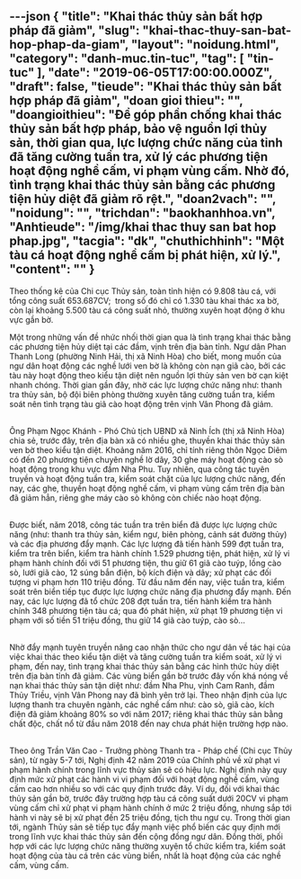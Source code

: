 ---json
{
    "title": "Khai thác thủy sản bất hợp pháp đã giảm",
    "slug": "khai-thac-thuy-san-bat-hop-phap-da-giam",
    "layout": "noidung.html",
    "category": "danh-muc.tin-tuc",
    "tag": [
        "tin-tuc"
    ],
    "date": "2019-06-05T17:00:00.000Z",
    "draft": false,
    "tieude": "Khai thác thủy sản bất hợp pháp đã giảm",
    "doan gioi thieu": "",
    "doangioithieu": "Để góp phần chống khai thác thủy sản bất hợp pháp, bảo vệ nguồn lợi thủy sản, thời gian qua, lực lượng chức năng của tỉnh đã tăng cường tuần tra, xử lý các phương tiện hoạt động nghề cấm, vi phạm vùng cấm. Nhờ đó, tình trạng khai thác thủy sản bằng các phương tiện hủy diệt đã giảm rõ rệt.",
    "doan2vach": "",
    "noidung": "",
    "trichdan": "baokhanhhoa.vn",
    "Anhtieude": "/img/khai thac thuy san bat hop phap.jpg",
    "tacgia": "dk",
    "chuthichhinh": "Một tàu cá hoạt động nghề cấm bị phát hiện, xử lý.",
    "__content__": ""
}
---
<p>Theo thống k&ecirc; của Chi cục Thủy sản, to&agrave;n tỉnh hiện c&oacute; 9.808 t&agrave;u c&aacute;, với tổng c&ocirc;ng suất 653.687CV;&nbsp; trong số đ&oacute; chỉ c&oacute; 1.330 t&agrave;u khai th&aacute;c xa bờ, c&ograve;n lại khoảng 5.500 t&agrave;u c&aacute; c&ocirc;ng suất nhỏ, thường xuy&ecirc;n hoạt động ở khu vực gần bờ.</p>

<p>Một trong những vấn đề nhức nhối thời gian qua l&agrave; t&igrave;nh trạng khai th&aacute;c bằng c&aacute;c phương tiện hủy diệt tại c&aacute;c đầm, vịnh tr&ecirc;n địa b&agrave;n tỉnh. Ngư d&acirc;n Phan Thanh Long (phường Ninh Hải, thị x&atilde; Ninh H&ograve;a) cho biết, mong muốn của ngư d&acirc;n hoạt động c&aacute;c nghề lưới ven bờ l&agrave; kh&ocirc;ng c&ograve;n nạn gi&atilde; c&agrave;o, bởi c&aacute;c t&agrave;u n&agrave;y hoạt động theo kiểu tận diệt n&ecirc;n nguồn lợi thủy sản ven bờ cạn kiệt nhanh ch&oacute;ng. Thời gian gần đ&acirc;y, nhờ c&aacute;c lực lượng chức năng như: thanh tra thủy sản, bộ đội bi&ecirc;n ph&ograve;ng thường xuy&ecirc;n tăng cường tuần tra, kiểm so&aacute;t n&ecirc;n t&igrave;nh trạng t&agrave;u gi&atilde; c&agrave;o hoạt động tr&ecirc;n vịnh V&acirc;n Phong đ&atilde; giảm.</p>

<p><br />
&Ocirc;ng Phạm Ngọc Kh&aacute;nh - Ph&oacute; Chủ tịch UBND x&atilde; Ninh &Iacute;ch (thị x&atilde; Ninh H&ograve;a) chia sẻ, trước đ&acirc;y, tr&ecirc;n địa b&agrave;n x&atilde; c&oacute; nhiều ghe, thuyền khai th&aacute;c thủy sản ven bờ theo kiểu tận diệt. Khoảng năm 2016, chỉ t&iacute;nh ri&ecirc;ng th&ocirc;n Ngọc Di&ecirc;m c&oacute; đến 20 phương tiện chuy&ecirc;n nghề lờ d&acirc;y, 30 ghe m&aacute;y hoạt động c&agrave;o s&ograve; hoạt động trong khu vực đầm Nha Phu. Tuy nhi&ecirc;n, qua c&ocirc;ng t&aacute;c tuy&ecirc;n truyền v&agrave; hoạt động tuần tra, kiểm so&aacute;t chặt của lực lượng chức năng, đến nay, c&aacute;c ghe, thuyền hoạt động nghề cấm, vi phạm v&ugrave;ng cấm tr&ecirc;n địa b&agrave;n đ&atilde; giảm hẳn, ri&ecirc;ng ghe m&aacute;y c&agrave;o s&ograve; kh&ocirc;ng c&ograve;n chiếc n&agrave;o hoạt động.</p>

<p><br />
Được biết, năm 2018, c&ocirc;ng t&aacute;c tuần tra tr&ecirc;n biển đ&atilde; được lực lượng chức năng (như: thanh tra thủy sản, kiểm ngư, bi&ecirc;n ph&ograve;ng, cảnh s&aacute;t đường thủy) v&agrave; c&aacute;c địa phương đẩy mạnh. C&aacute;c lực lượng đ&atilde; tiến h&agrave;nh 599 đợt tuần tra, kiểm tra tr&ecirc;n biển, kiểm tra h&agrave;nh ch&iacute;nh 1.529 phương tiện, ph&aacute;t hiện, xử l&yacute; vi phạm h&agrave;nh ch&iacute;nh đối với 51 phương tiện, thu giữ 61 gi&atilde; c&agrave;o tu&yacute;p, lồng c&agrave;o s&ograve;, lưới gi&atilde; c&agrave;o, 12 s&uacute;ng bắn điện, bộ k&iacute;ch điện v&agrave; d&acirc;y; xử phạt c&aacute;c đối tượng vi phạm hơn 110 triệu đồng. Từ đầu năm đến nay, việc tuần tra, kiểm so&aacute;t tr&ecirc;n biển tiếp tục được lực lượng chức năng địa phương đẩy mạnh. Đến nay, c&aacute;c lực lượng đ&atilde; tổ chức 208 đợt tuần tra, tiến h&agrave;nh kiểm tra h&agrave;nh ch&iacute;nh 348 phương tiện t&agrave;u c&aacute;; qua đ&oacute; ph&aacute;t hiện, xử phạt 19 phương tiện vi phạm với số tiền 51 triệu đồng, thu giữ 14 gi&atilde; c&agrave;o tu&yacute;p, c&agrave;o s&ograve;&hellip;</p>

<p><br />
Nhờ đẩy mạnh tuy&ecirc;n truyền n&acirc;ng cao nhận thức cho ngư d&acirc;n về t&aacute;c hại của việc khai th&aacute;c theo kiểu tận diệt v&agrave; tăng cường tuần tra kiểm so&aacute;t, xử l&yacute; vi phạm, đến nay, t&igrave;nh trạng khai th&aacute;c thủy sản bằng c&aacute;c h&igrave;nh thức hủy diệt tr&ecirc;n địa b&agrave;n tỉnh đ&atilde; giảm. C&aacute;c v&ugrave;ng biển gần bờ trước đ&acirc;y vốn kh&aacute; n&oacute;ng về nạn khai th&aacute;c thủy sản tận diệt như: đầm Nha Phu, vịnh Cam Ranh, đầm Thủy Triều, vịnh V&acirc;n Phong nay đ&atilde; b&igrave;nh y&ecirc;n trở lại. Theo nhận định của lực lượng thanh tra chuy&ecirc;n ng&agrave;nh, c&aacute;c nghề cấm như: c&agrave;o s&ograve;, gi&atilde; c&agrave;o, k&iacute;ch điện đ&atilde; giảm khoảng 80% so với năm 2017; ri&ecirc;ng khai th&aacute;c thủy sản bằng chất độc, chất nổ từ đầu năm 2018 đến nay chưa ph&aacute;t hiện trường hợp n&agrave;o.</p>

<p><br />
Theo &ocirc;ng Trần Văn Cao - Trưởng ph&ograve;ng Thanh tra - Ph&aacute;p chế (Chi cục Thủy sản), từ ng&agrave;y 5-7 tới, Nghị định 42 năm 2019 của Ch&iacute;nh phủ về xử phạt vi phạm h&agrave;nh ch&iacute;nh trong lĩnh vực thủy sản sẽ c&oacute; hiệu lực. Nghị định n&agrave;y quy định mức xử phạt c&aacute;c h&agrave;nh vi vi phạm đối với hoạt động nghề cấm, v&ugrave;ng cấm cao hơn nhiều so với c&aacute;c quy định trước đ&acirc;y. V&iacute; dụ, đối với khai th&aacute;c thủy sản gần bờ, trước đ&acirc;y trường hợp t&agrave;u c&aacute; c&ocirc;ng suất dưới 20CV vi phạm v&ugrave;ng cấm chỉ xử phạt vi phạm h&agrave;nh ch&iacute;nh ở mức 2 triệu đồng, nhưng sắp tới h&agrave;nh vi n&agrave;y sẽ bị xử phạt đến 25 triệu đồng, tịch thu ngư cụ. Trong thời gian tới, ng&agrave;nh Thủy sản sẽ tiếp tục đẩy mạnh việc phổ biến c&aacute;c quy định mới trong lĩnh vực khai th&aacute;c thủy sản đến cộng đồng ngư d&acirc;n. Đồng thời, phối hợp với c&aacute;c lực lượng chức năng thường xuy&ecirc;n tổ chức kiểm tra, kiểm so&aacute;t hoạt động của t&agrave;u c&aacute; tr&ecirc;n c&aacute;c v&ugrave;ng biển, nhất l&agrave; hoạt động của c&aacute;c nghề cấm, v&ugrave;ng cấm.</p>
